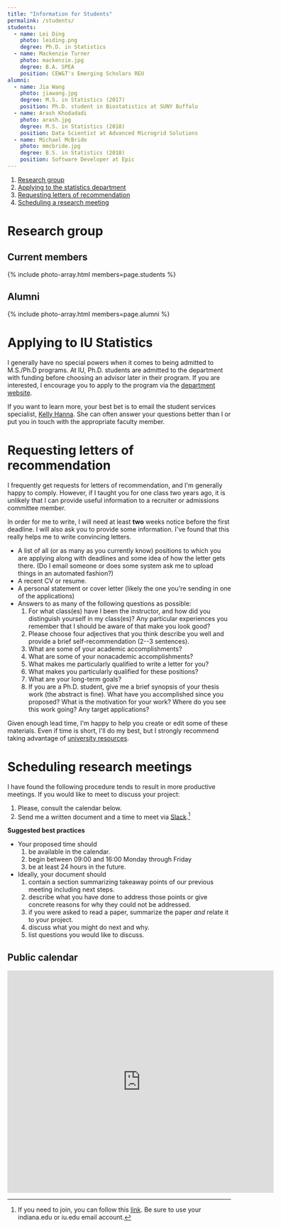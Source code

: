 ```yaml
---
title: "Information for Students"
permalink: /students/
students:
  - name: Lei Ding
    photo: leiding.png
    degree: Ph.D. in Statistics
  - name: Mackenzie Turner
    photo: mackenzie.jpg
    degree: B.A. SPEA
    position: CEW&T's Emerging Scholars REU
alumni:
  - name: Jia Wang
    photo: jiawang.jpg
    degree: M.S. in Statistics (2017)
    position: Ph.D. student in Biostatistics at SUNY Buffalo
  - name: Arash Khodadadi
    photo: arash.jpg
    degree: M.S. in Statistics (2018)
    position: Data Scientist at Advanced Microgrid Solutions
  - name: Michael McBride
    photo: mmcbride.jpg
    degree: B.S. in Statistics (2018)
    position: Software Developer at Epic
---
```


1. [Research group](#research-group)
2. [Applying to the statistics department](#applying-to-iu-statistics)
3. [Requesting letters of recommendation](#requesting-letters-of-recommendation)
4. [Scheduling a research meeting](#scheduling-research-meetings)

# Research group

## Current members


{% include photo-array.html members=page.students %}

## Alumni

{% include photo-array.html members=page.alumni %}

# Applying to IU Statistics

I generally have no special powers when it comes to being admitted to M.S./Ph.D programs. At IU, Ph.D. students are admitted to the department with funding before choosing an advisor later in their program. If you are interested, I encourage you to apply to the program via the [department website](https://stat.indiana.edu/graduates/degrees/phd-statistical-science.html). 

If you want to learn more, your best bet is to email the student services specialist, [Kelly Hanna](https://stat.indiana.edu/about/staff/hanna-kelly.html). She can often answer your questions better than I or put you in touch with the appropriate faculty member.

# Requesting letters of recommendation

I frequently get requests for letters of recommendation, and I'm generally happy to comply. However, if I taught you for one class two years ago, it is unlikely that I can provide useful information to a recruiter or admissions committee member. 

In order for me to write, I will need at least **two** weeks notice before the first deadline. I will also ask you to provide some information. I've found that this really helps me to write convincing letters.

* A list of all (or as many as you currently know) positions to which you are applying along with deadlines and some idea of how the letter gets there. (Do I email someone or does some system ask me to upload things in an automated fashion?)
* A recent CV or resume.
* A personal statement or cover letter (likely the one you're sending in one of the applications)
* Answers to as many of the following questions as possible:
    1. For what class(es) have I been the instructor, and how did you distinguish yourself in my class(es)? Any particular experiences you remember that I should be aware of that make you look good?
    2. Please choose four adjectives that you think describe you well and provide a brief self-recommendation (2--3 sentences).
    3. What are some of your academic accomplishments?
    4. What are some of your nonacademic accomplishments?
    5. What makes me particularly qualified to write a letter for you?
    6. What makes you particularly qualified for these positions?
    7. What are your long-term goals?
    8. If you are a Ph.D. student, give me a brief synopsis of your thesis work (the abstract is fine). What have you accomplished since you proposed? What is the motivation for your work? Where do you see this work going? Any target applications?
    
Given enough lead time, I'm happy to help you create or edit some of these materials. Even if time is short, I'll do my best, but I strongly recommend taking advantage of [university resources](https://sice.indiana.edu/career-services/services.html). 

# Scheduling research meetings

I have found the following procedure tends to result in more productive meetings. If you would like to meet to discuss your project:

1. Please, consult the calendar below.
2. Send me a written document and a time to meet via [Slack](https://mcdonald-lab.slack.com/).[^1]

**Suggested best practices**

* Your proposed time should
    1. be available in the calendar.
    2. begin between 09:00 and 16:00 Monday through Friday 
    3. be at least 24 hours in the future.
* Ideally, your document should
    1. contain a section summarizing takeaway points of our previous meeting including next steps.
    2. describe what you have done to address those points or give concrete reasons for why they could not be addressed.
    3. if you were asked to read a paper, summarize the paper _and_ relate it to your project.
    4. discuss what you might do next and why.
    5. list questions you would like to discuss.

## Public calendar

<iframe src="https://calendar.google.com/calendar/embed?height=500&amp;wkst=1&amp;bgcolor=%23efefef&amp;ctz=America%2FIndiana%2FIndianapolis&amp;src=ZGFqbWNkb25AZ21haWwuY29t&amp;color=%233F51B5&amp;mode=WEEK&amp;showTitle=0" style="border-width:0" width="600" height="500" frameborder="0" scrolling="no"></iframe>


[^1]: If you need to join, you can follow this [link](https://join.slack.com/t/mcdonald-lab/signup). Be sure to use your indiana.edu or iu.edu email account.
